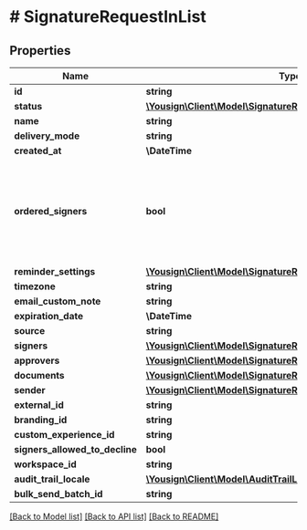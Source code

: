 # # SignatureRequestInList

## Properties

Name | Type | Description | Notes
------------ | ------------- | ------------- | -------------
**id** | **string** |  |
**status** | [**\Yousign\Client\Model\SignatureRequestStatus**](SignatureRequestStatus.md) |  |
**name** | **string** |  |
**delivery_mode** | **string** |  |
**created_at** | **\DateTime** |  |
**ordered_signers** | **bool** | Enable an ordered workflow, each signer will be requested to sign in a sequential order |
**reminder_settings** | [**\Yousign\Client\Model\SignatureRequestInListReminderSettings**](SignatureRequestInListReminderSettings.md) |  |
**timezone** | **string** |  |
**email_custom_note** | **string** |  |
**expiration_date** | **\DateTime** |  |
**source** | **string** |  |
**signers** | [**\Yousign\Client\Model\SignatureRequestInListSignersInner[]**](SignatureRequestInListSignersInner.md) |  |
**approvers** | [**\Yousign\Client\Model\SignatureRequestInListApproversInner[]**](SignatureRequestInListApproversInner.md) |  | [optional]
**documents** | [**\Yousign\Client\Model\SignatureRequestInListDocumentsInner[]**](SignatureRequestInListDocumentsInner.md) |  |
**sender** | [**\Yousign\Client\Model\SignatureRequestInListSender**](SignatureRequestInListSender.md) |  |
**external_id** | **string** |  |
**branding_id** | **string** |  |
**custom_experience_id** | **string** |  |
**signers_allowed_to_decline** | **bool** |  |
**workspace_id** | **string** |  | [optional]
**audit_trail_locale** | [**\Yousign\Client\Model\AuditTrailLocale**](AuditTrailLocale.md) |  |
**bulk_send_batch_id** | **string** |  |

[[Back to Model list]](../../README.md#models) [[Back to API list]](../../README.md#endpoints) [[Back to README]](../../README.md)
